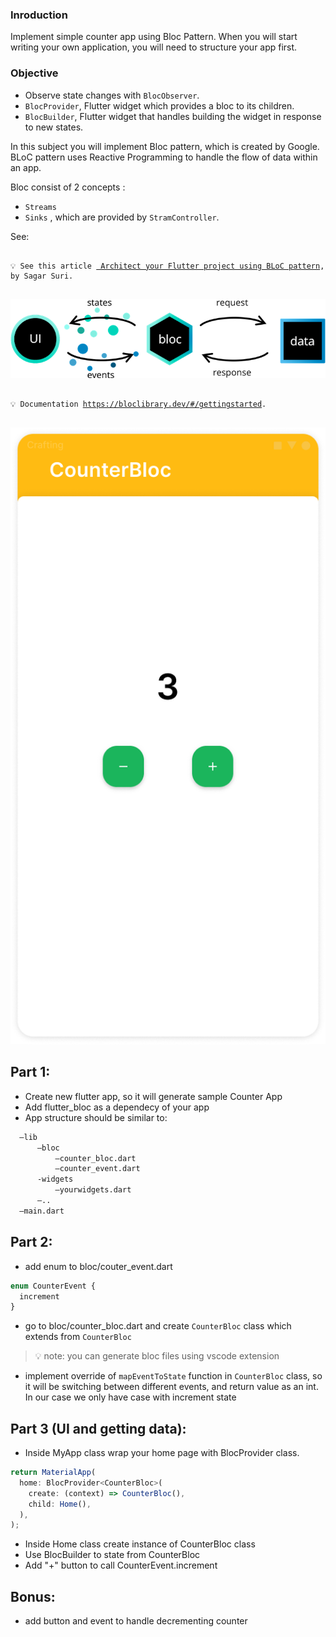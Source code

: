 ### Inroduction

Implement simple counter app using Bloc Pattern.
When you will start writing your own application, you will need to structure your app first.

### Objective

- Observe state changes with `BlocObserver`.
- `BlocProvider`, Flutter widget which provides a bloc to its children.
- `BlocBuilder`, Flutter widget that handles building the widget in response to new states.

In this subject you will implement Bloc pattern, which is created by Google.
BLoC pattern uses Reactive Programming to handle the flow of data within an app.

Bloc consist of 2 concepts :

- `Streams`
- `Sinks`
  , which are provided by `StramController`.

See:

<pre>
<code>
💡 See this article <a href="https://medium.com/flutterpub/architecting-your-flutter-project-bd04e144a8f1"> Architect your Flutter project using BLoC pattern</a>, by Sagar Suri.
</code> 
</pre>

<img src="https://github.com/alem-01/alem_public/blob/master/resources/blocCounter.01.png?raw=true"/>

<pre>
<code>
💡 Documentation <a href="https://bloclibrary.dev/#/gettingstarted">https://bloclibrary.dev/#/gettingstarted</a>.
</code> 
</pre>

<img src="https://github.com/alem-01/alem_public/blob/master/resources/blocCounter.02.png?raw=true"/>

## Part 1:

- Create new flutter app, so it will generate sample Counter App
- Add flutter_bloc as a dependecy of your app
- App structure should be similar to:

```bash
  —lib
      —bloc
          —counter_bloc.dart
          —counter_event.dart
      -widgets
          —yourwidgets.dart
      —..
  —main.dart
```

## Part 2:

- add enum to bloc/couter_event.dart

```jsx
enum CounterEvent {
  increment
}
```

- go to bloc/counter_bloc.dart and create `CounterBloc` class which extends from `CounterBloc`

> 💡 note: you can generate bloc files using vscode extension

- implement override of `mapEventToState` function in `CounterBloc` class, so it will be switching between different events, and return value as an int. In our case we only have case with increment state

## Part 3 (UI and getting data):

- Inside MyApp class wrap your home page with BlocProvider class.

```jsx
return MaterialApp(
  home: BlocProvider<CounterBloc>(
    create: (context) => CounterBloc(),
    child: Home(),
  ),
);
```

- Inside Home class create instance of CounterBloc class
- Use BlocBuilder to state from CounterBloc
- Add "+" button to call CounterEvent.increment

## Bonus:

- add button and event to handle decrementing counter
